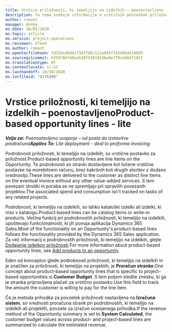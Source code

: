 ```yaml
---
title: Vrstice priložnosti, ki temeljijo na izdelkih – poenostavljeno
description: Ta tema vsebuje informacije o vrstičnih postavkah priložnosti, ki temeljijo na izdelkih, v storitvi Project Operations.
author: rumant
manager: Annbe
ms.date: 10/01/2020
ms.topic: article
ms.service: project-operations
ms.reviewer: kfend
ms.author: rumant
ms.openlocfilehash: fd32bedb94cf36f706c112a845f342d9dde19805
ms.sourcegitcommit: 625878bf48ea530f3381843be0e778cebbbf1922
ms.translationtype: HT
ms.contentlocale: sl-SI
ms.lasthandoff: 10/30/2020
ms.locfileid: "4176360"
---
```

# <a name="product-based-opportunity-lines---lite"></a><span data-ttu-id="e6e9a-103">Vrstice priložnosti, ki temeljijo na izdelkih – poenostavljeno</span><span class="sxs-lookup"><span data-stu-id="e6e9a-103">Product-based opportunity lines - lite</span></span>

<span data-ttu-id="e6e9a-104">_**Velja za:** Poenostavljeno uvajanje – od posla do izstavitve predračuna_</span><span class="sxs-lookup"><span data-stu-id="e6e9a-104">_**Applies To:** Lite deployment - deal to proforma invoicing_</span></span>

<span data-ttu-id="e6e9a-105">Podrobnosti priložnosti, ki temeljijo na izdelkih, so vrstične postavke za priložnost.</span><span class="sxs-lookup"><span data-stu-id="e6e9a-105">Product-based opportunity lines are line items on the Opportunity.</span></span> <span data-ttu-id="e6e9a-106">Te podrobnosti so stranki dostavljene kot ločene vrstične postavke na morebitnem računu, brez kakršnih koli drugih storitev z dodano vrednostjo.</span><span class="sxs-lookup"><span data-stu-id="e6e9a-106">These lines are delivered to the customer as distinct line items on the eventual invoice without any other value-added services.</span></span> <span data-ttu-id="e6e9a-107">S tem povezani stroški in poraba se ne spremljajo pri opravilih povezanih projektov.</span><span class="sxs-lookup"><span data-stu-id="e6e9a-107">The associated spend and consumption isn't tracked on tasks of any related projects.</span></span>

<span data-ttu-id="e6e9a-108">Podrobnosti, ki temeljijo na izdelkih, so lahko kataloški izdelki ali izdelki, ki niso v katalogu.</span><span class="sxs-lookup"><span data-stu-id="e6e9a-108">Product-based lines can be catalog items or write-in products.</span></span> <span data-ttu-id="e6e9a-109">Večina funkcij pri podrobnostih priložnosti, ki temeljijo na izdelkih, upoštevajo funkcionalnosti, ki jih ponuja aplikacija Dynamics 365 Sales.</span><span class="sxs-lookup"><span data-stu-id="e6e9a-109">Most of the functionality on an Opportunity's product-based lines follows the functionality provided by the Dynamics 365 Sales application.</span></span> <span data-ttu-id="e6e9a-110">Za več informacij o podrobnostih priložnosti, ki temeljijo na izdelkih, glejte [Dodajanje izdelkov priložnosti](https://docs.microsoft.com/dynamics365/sales-enterprise/add-products-opportunity).</span><span class="sxs-lookup"><span data-stu-id="e6e9a-110">For more information about product-based opportunity lines, see [Add products to an opportunity](https://docs.microsoft.com/dynamics365/sales-enterprise/add-products-opportunity).</span></span>

<span data-ttu-id="e6e9a-111">Eden od konceptov glede podrobnosti priložnosti, ki temeljijo na izdelkih in je značilen za priložnosti, ki temeljijo na projektih, je **Proračun stranke**.</span><span class="sxs-lookup"><span data-stu-id="e6e9a-111">One concept about product-based opportunity lines that is specific to project-based opportunities is **Customer Budget**.</span></span> <span data-ttu-id="e6e9a-112">S tem poljem sledite znesku, ki ga je stranka pripravljena plačati za vrstično postavko.</span><span class="sxs-lookup"><span data-stu-id="e6e9a-112">Use this field to track the amount the customer is willing to pay for the line item.</span></span>

<span data-ttu-id="e6e9a-113">Če je metoda prihodka za povzetek priložnosti nastavljena na **Izračuna sistem**, so vrednosti proračuna strank pri podrobnostih, ki temeljijo na izdelkih ali projektih, povzete za izračun ocenjenega prihodka.</span><span class="sxs-lookup"><span data-stu-id="e6e9a-113">If the revenue method of the Opportunity summary is set to **System Calculated**, the customer budget values across product- and project-based lines are summarized to calculate the estimated revenue.</span></span>
